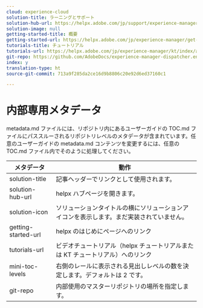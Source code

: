 ```yaml
---
cloud: experience-cloud
solution-title: ラーニングとサポート
solution-hub-url: https://helpx.adobe.com/jp/support/experience-manager/6-4.html
solution-image: null
getting-started-title: 概要
getting-started-url: https://helpx.adobe.com/jp/experience-manager/get-started.html
tutorials-title: チュートリアル
tutorials-url: https://helpx.adobe.com/jp/experience-manager/kt/index/aem-6-4-videos.html
git-repo: https://github.com/AdobeDocs/experience-manager-dispatcher.en
index: y
translation-type: ht
source-git-commit: 713a9f285da2ce16d9b8806c20e92d6ed37160c1

---
```



# 内部専用メタデータ

metadata.md ファイルには、リポジトリ内にあるユーザーガイドの TOC.md ファイルにパススルーされるリポジトリレベルのメタデータが含まれています。任意のユーザーガイドの metadata.md コンテンツを変更するには、任意の TOC.md ファイル内でそのように処理してください。

| メタデータ | 動作 |
|--- |--- |
| solution-title | 記事ヘッダーでリンクとして使用されます。 |
| solution-hub-url | helpx ハブページを開きます。 |
| solution-icon | ソリューションタイトルの横にソリューションアイコンを表示します。まだ実装されていません。 |
| getting-started-url | helpx のはじめにページへのリンク |
| tutorials-url | ビデオチュートリアル（helpx チュートリアルまたは KT チュートリアル）へのリンク |
| mini-toc-levels | 右側のレールに表示される見出しレベルの数を決定します。デフォルトは 2 です。 |
| git-repo | 内部使用のマスターリポジトリの場所を指定します。 |
